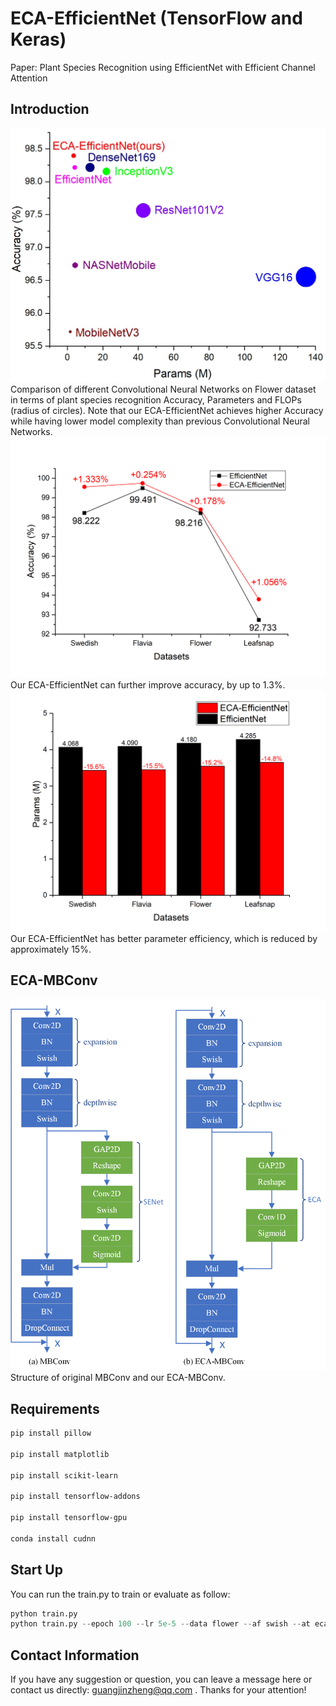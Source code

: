 # ECA-EfficientNet  (TensorFlow and Keras)
Paper: Plant Species Recognition using EfficientNet with Efficient Channel Attention
## Introduction
![Poster](results/flower.png)
Comparison of different Convolutional Neural Networks on Flower dataset in terms of plant species recognition Accuracy, Parameters and FLOPs (radius of circles). Note that our ECA-EfficientNet achieves higher Accuracy while having lower model complexity than previous Convolutional Neural Networks.
![Poster](results/improve.png)
Our ECA-EfficientNet can further improve accuracy, by up to 1.3%.
![Poster](results/param.png)
Our ECA-EfficientNet has better parameter efficiency, which is reduced by approximately 15%.

## ECA-MBConv

![ECA-MBConv](results/ECA-MBConv.png)
Structure of original MBConv and our ECA-MBConv.

## Requirements

```bash
pip install pillow

pip install matplotlib

pip install scikit-learn

pip install tensorflow-addons

pip install tensorflow-gpu

conda install cudnn
```
## Start Up
You can run the train.py to train or evaluate as follow:
``` python
python train.py 
python train.py --epoch 100 --lr 5e-5 --data flower --af swish --at eca --batch_size 32 --img_size 224
```

## Contact Information
If you have any suggestion or question, you can leave a message here or contact us directly: guangjinzheng@qq.com . Thanks for your attention!

